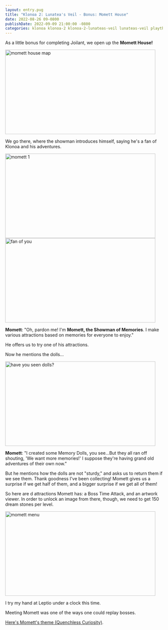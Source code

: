 ```yaml
---
layout: entry.pug
title: "Klonoa 2: Lunatea's Veil - Bonus: Momett House"
date: 2022-08-26 09-0800
publishDate: 2022-09-09 21:00:00 -0800
categories: klonoa klonoa-2 klonoa-2-lunateas-veil lunateas-veil playthroughs
---
```


As a little bonus for completing Joilant, we open up the **Momett House!**

<img src="https://i.imgur.com/qSz0p06.jpg" alt="momett house map" id="hd-liveblog" width="480" height="270" />

We go there, where the showman introduces himself, saying he's a fan of Klonoa and his adventures.

<img src="https://i.imgur.com/JAIYBsy.jpg" alt="momett 1" id="hd-liveblog" width="480" height="270" />

<img src="https://i.imgur.com/VKsgvbE.jpg" alt="fan of you" id="hd-liveblog" width="480" height="270" />

**Momett**: "Oh, pardon me! I'm **Momett, the Showman of Memories**. I make various attractions based on memories for everyone to enjoy."

He offers us to try one of his attractions.

Now he mentions the dolls...

<img src="https://i.imgur.com/GhnGcMb.jpg" alt="have you seen dolls?" id="hd-liveblog" width="480" height="270" />

**Momett**: "I created some Memory Dolls, you see...But they all ran off shouting, 'We want more memories!' I suppose they're having grand old adventures of their own now."

But he mentions how the dolls are not "sturdy," and asks us to return them if we see them. Thank goodness I've been collecting! Momett gives us a surprise if we get half of them, and a bigger surprise if we get all of them!

So here are d attractions Momett has: a Boss Time Attack, and an artwork viewer. In order to unlock an image from there, though, we need to get 150 dream stones per level.

<img src="https://i.imgur.com/G8LJ0fk.jpg" alt="momett menu" id="hd-liveblog" width="480" height="270" />

I try my hand at Leptio under a clock this time.

Meeting Momett was one of the ways one could replay bosses.

[Here's Momett's theme (Quenchless Curiosity)](https://www.youtube.com/watch?v=TYMztfE8Tos).